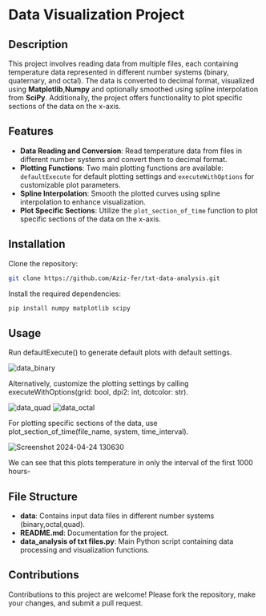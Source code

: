 # Data Visualization Project

## Description

This project involves reading data from multiple files, each containing temperature data represented in different number systems (binary, quaternary, and octal). The data is converted to decimal format, visualized using **Matplotlib**,**Numpy** and optionally smoothed using spline interpolation from **SciPy**. Additionally, the project offers functionality to plot specific sections of the data on the x-axis.

## Features

- **Data Reading and Conversion**: Read temperature data from files in different number systems and convert them to decimal format.
- **Plotting Functions**: Two main plotting functions are available: `defaultExecute` for default plotting settings and `executeWithOptions` for customizable plot parameters.
- **Spline Interpolation**: Smooth the plotted curves using spline interpolation to enhance visualization.
- **Plot Specific Sections**: Utilize the `plot_section_of_time` function to plot specific sections of the data on the x-axis.

## Installation

Clone the repository:

```bash
git clone https://github.com/Aziz-fer/txt-data-analysis.git
```
Install the required dependencies:
```bash
pip install numpy matplotlib scipy
```
## Usage
Run defaultExecute() to generate default plots with default settings.

![data_binary](https://github.com/Aziz-fer/txt-data-analysis/assets/64703046/76886f39-623e-4630-9640-ff2a000640e7)

Alternatively, customize the plotting settings by calling executeWithOptions(grid: bool, dpi2: int, dotcolor: str).

![data_quad](https://github.com/Aziz-fer/txt-data-analysis/assets/64703046/c980fb83-9458-4d37-ab9b-daf6f3af9c87)
![data_octal](https://github.com/Aziz-fer/txt-data-analysis/assets/64703046/81ff468e-6829-4b7d-ad8f-6ea748aa1b71)

For plotting specific sections of the data, use plot_section_of_time(file_name, system, time_interval).

![Screenshot 2024-04-24 130630](https://github.com/Aziz-fer/txt-data-analysis/assets/64703046/5a05f99e-0e19-446b-9fa8-576a3e26e82e) 

We can see that this plots temperature in only the interval of the first 1000 hours-

## File Structure
- **data**: Contains input data files in different number systems (binary,octal,quad).
- **README.md**: Documentation for the project.
- **data_analysis of txt files.py**: Main Python script containing data processing and visualization functions.
## Contributions
Contributions to this project are welcome! Please fork the repository, make your changes, and submit a pull request.

